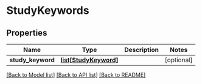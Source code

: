 # StudyKeywords

## Properties
Name | Type | Description | Notes
------------ | ------------- | ------------- | -------------
**study_keyword** | [**list[StudyKeyword]**](StudyKeyword.md) |  | [optional] 

[[Back to Model list]](../README.md#documentation-for-models) [[Back to API list]](../README.md#documentation-for-api-endpoints) [[Back to README]](../README.md)


